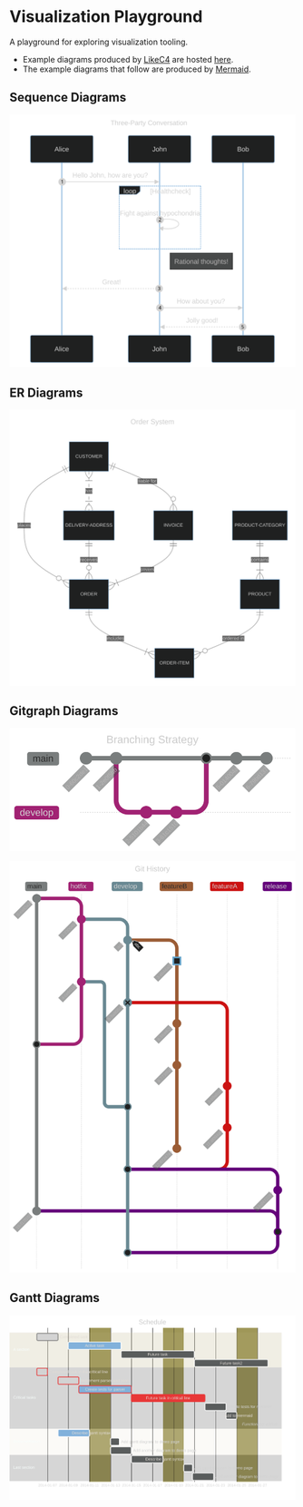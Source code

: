 # Visualization Playground

A playground for exploring visualization tooling.

* Example diagrams produced by [LikeC4](https://likec4.dev/) are hosted [here](https://tgillus.github.io/visualization-playground/).
* The example diagrams that follow are produced by [Mermaid](https://mermaid.js.org/).


## Sequence Diagrams

![diagram](./mermaid/markdown/diagrams-1.svg)

## ER Diagrams

![diagram](./mermaid/markdown/diagrams-2.svg)

## Gitgraph Diagrams

![diagram](./mermaid/markdown/diagrams-3.svg)

![diagram](./mermaid/markdown/diagrams-4.svg)

## Gantt Diagrams

![diagram](./mermaid/markdown/diagrams-5.svg)

